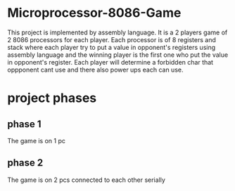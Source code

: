 # Microprocessor-8086-Game
This project is implemented by assembly language. 
It is a 2 players game of 2 8086 processors for each player. Each processor is of 8 registers and stack where each player try to put a value in opponent's registers using assembly language and the winning player is the first one who put the value in opponent's register. Each player will determine a forbidden char that oppponent cant use and there also power ups each can use.
# project phases
## phase 1 
The game is on 1 pc 
## phase 2
The game is on 2 pcs connected to each other serially

